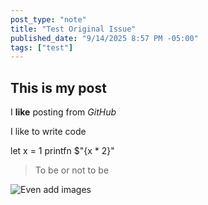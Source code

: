 ```yaml
---
post_type: "note"
title: "Test Original Issue"
published_date: "9/14/2025 8:57 PM -05:00"
tags: ["test"]
---
```


## This is my post

I **like** posting from *GitHub*

I like to write code


let x = 1
printfn $"{x * 2}"


> To be or not to be

![Even add images](https://www.lqdev.me/avatar.png)